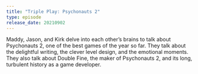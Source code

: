 ```yaml
---
title: "Triple Play: Psychonauts 2"
type: episode
release_date: 20210902
---
```

Maddy, Jason, and Kirk delve into each other’s brains to talk about Psychonauts 2, one of the best games of the year so far. They talk about the delightful writing, the clever level design, and the emotional moments. They also talk about Double Fine, the maker of Psychonauts 2, and its long, turbulent history as a game developer.